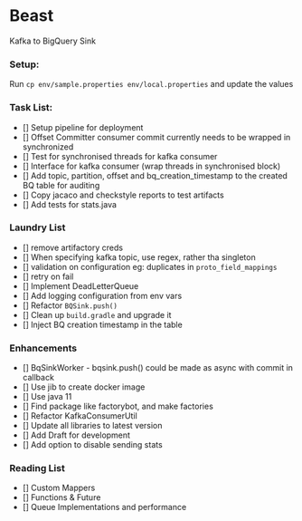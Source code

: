# Beast

Kafka to BigQuery Sink

### Setup:
Run `cp env/sample.properties env/local.properties` and update the values

### Task List:
 * [] Setup pipeline for deployment
 * [] Offset Committer consumer commit currently needs to be wrapped in synchronized
 * [] Test for synchronised threads for kafka consumer
 * [] Interface for kafka consumer (wrap threads in synchronised block)
 * [] Add topic, partition, offset and bq_creation_timestamp to the created BQ table for auditing
 * [] Copy jacaco and checkstyle reports to test artifacts
 * [] Add tests for stats.java

### Laundry List
* [] remove artifactory creds
* [] When specifying kafka topic, use regex, rather tha singleton
* [] validation on configuration eg: duplicates in `proto_field_mappings`
* [] retry on fail
* [] Implement DeadLetterQueue
* [] Add logging configuration from env vars
* [] Refactor `BQSink.push()`
* [] Clean up `build.gradle` and upgrade it
* [] Inject BQ creation timestamp in the table

### Enhancements
* [] BqSinkWorker - bqsink.push() could be made as async with commit in callback
* [] Use jib to create docker image
* [] Use java 11
* [] Find package like factorybot, and make factories
* [] Refactor KafkaConsumerUtil
* [] Update all libraries to latest version
* [] Add Draft for development
* [] Add option to disable sending stats

### Reading List
* [] Custom Mappers
* [] Functions & Future
* [] Queue Implementations and performance
